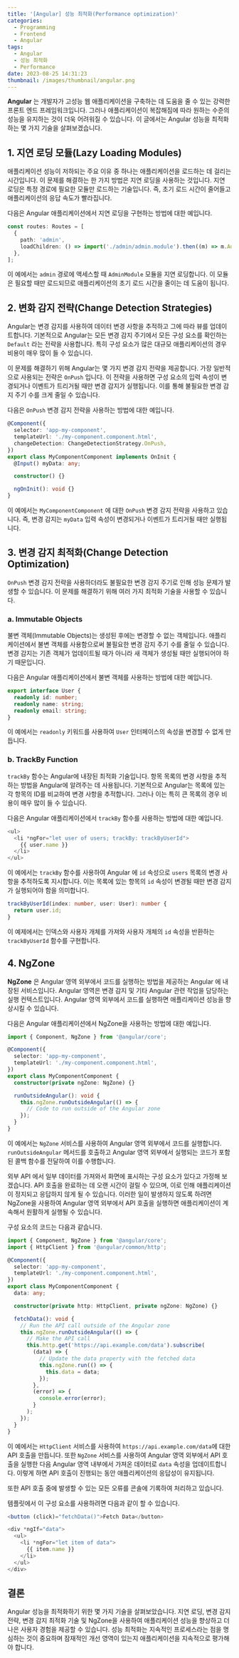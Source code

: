 ```yaml
---
title: '[Angular] 성능 최적화(Performance optimization)'
categories:
  - Programming
  - Frontend
  - Angular
tags:
  - Angular
  - 성능 최적화
  - Performance
date: 2023-08-25 14:31:23
thumbnail: /images/thumbnail/angular.png
---
```


**Angular** 는 개발자가 고성능 웹 애플리케이션을 구축하는 데 도움을 줄 수 있는 강력한 프론트 엔드 프레임워크입니다. 그러나 애플리케이션이 복잡해짐에 따라 원하는 수준의 성능을 유지하는 것이 더욱 어려워질 수 있습니다. 이 글에서는 Angular 성능을 최적화하는 몇 가지 기술을 살펴보겠습니다.

## 1. 지연 로딩 모듈(Lazy Loading Modules)

애플리케이션 성능이 저하되는 주요 이유 중 하나는 애플리케이션을 로드하는 데 걸리는 시간입니다. 이 문제를 해결하는 한 가지 방법은 지연 로딩을 사용하는 것입니다. 지연 로딩은 특정 경로에 필요한 모듈만 로드하는 기술입니다. 즉, 초기 로드 시간이 줄어들고 애플리케이션의 응답 속도가 빨라집니다.

다음은 Angular 애플리케이션에서 지연 로딩을 구현하는 방법에 대한 예입니다.

```ts
const routes: Routes = [
  {
    path: 'admin',
    loadChildren: () => import('./admin/admin.module').then((m) => m.AdminModule),
  },
];
```

이 예에서는 `admin` 경로에 액세스할 때 `AdminModule` 모듈을 지연 로딩합니다. 이 모듈은 필요할 때만 로드되므로 애플리케이션의 초기 로드 시간을 줄이는 데 도움이 됩니다.

## 2. 변화 감지 전략(Change Detection Strategies)

Angular는 변경 감지를 사용하여 데이터 변경 사항을 추적하고 그에 따라 뷰를 업데이트합니다. 기본적으로 Angular는 모든 변경 감지 주기에서 모든 구성 요소를 확인하는 `Default` 라는 전략을 사용합니다. 특히 구성 요소가 많은 대규모 애플리케이션의 경우 비용이 매우 많이 들 수 있습니다.

이 문제를 해결하기 위해 Angular는 몇 가지 변경 감지 전략을 제공합니다. 가장 일반적으로 사용되는 전략은 `OnPush` 입니다. 이 전략을 사용하면 구성 요소의 입력 속성이 변경되거나 이벤트가 트리거될 때만 변경 감지가 실행됩니다. 이를 통해 불필요한 변경 감지 주기 수를 크게 줄일 수 있습니다.

다음은 `OnPush` 변경 감지 전략을 사용하는 방법에 대한 예입니다.

```ts
@Component({
  selector: 'app-my-component',
  templateUrl: './my-component.component.html',
  changeDetection: ChangeDetectionStrategy.OnPush,
})
export class MyComponentComponent implements OnInit {
  @Input() myData: any;

  constructor() {}

  ngOnInit(): void {}
}
```

이 예에서는 `MyComponentComponent` 에 대한 `OnPush` 변경 감지 전략을 사용하고 있습니다. 즉, 변경 감지는 `myData` 입력 속성이 변경되거나 이벤트가 트리거될 때만 실행됩니다.

## 3. 변경 감지 최적화(Change Detection Optimization)

`OnPush` 변경 감지 전략을 사용하더라도 불필요한 변경 감지 주기로 인해 성능 문제가 발생할 수 있습니다. 이 문제를 해결하기 위해 여러 가지 최적화 기술을 사용할 수 있습니다.

### a. Immutable Objects

불변 객체(Immutable Objects)는 생성된 후에는 변경할 수 없는 객체입니다. 애플리케이션에서 불변 객체를 사용함으로써 불필요한 변경 감지 주기 수를 줄일 수 있습니다. 변경 감지는 기존 객체가 업데이트될 때가 아니라 새 객체가 생성될 때만 실행되어야 하기 때문입니다.

다음은 Angular 애플리케이션에서 불변 객체를 사용하는 방법에 대한 예입니다.

```ts
export interface User {
  readonly id: number;
  readonly name: string;
  readonly email: string;
}
```

이 예에서는 `readonly` 키워드를 사용하여 `User` 인터페이스의 속성을 변경할 수 없게 만듭니다.

### b. TrackBy Function

`trackBy` 함수는 Angular에 내장된 최적화 기술입니다. 항목 목록의 변경 사항을 추적하는 방법을 Angular에 알려주는 데 사용됩니다. 기본적으로 Angular는 목록에 있는 각 항목의 ID를 비교하여 변경 사항을 추적합니다. 그러나 이는 특히 큰 목록의 경우 비용이 매우 많이 들 수 있습니다.

다음은 Angular 애플리케이션에서 `trackBy` 함수를 사용하는 방법에 대한 예입니다.

```ts
<ul>
  <li *ngFor="let user of users; trackBy: trackByUserId">
    {{ user.name }}
  </li>
</ul>
```

이 예에서는 `trackBy` 함수를 사용하여 Angular 에 `id` 속성으로 `users` 목록의 변경 사항을 추적하도록 지시합니다. 이는 목록에 있는 항목의 `id` 속성이 변경될 때만 변경 감지가 실행되어야 함을 의미합니다.

```ts
trackByUserId(index: number, user: User): number {
  return user.id;
}
```

이 예제에서는 인덱스와 사용자 개체를 가져와 사용자 개체의 `id` 속성을 반환하는 `trackByUserId` 함수를 구현합니다.

## 4. NgZone

**NgZone** 은 Angular 영역 외부에서 코드를 실행하는 방법을 제공하는 Angular 에 내장된 서비스입니다. Angular 영역은 변경 감지 및 기타 Angular 관련 작업을 담당하는 실행 컨텍스트입니다. Angular 영역 외부에서 코드를 실행하면 애플리케이션 성능을 향상시킬 수 있습니다.

다음은 Angular 애플리케이션에서 NgZone을 사용하는 방법에 대한 예입니다.

```ts
import { Component, NgZone } from '@angular/core';

@Component({
  selector: 'app-my-component',
  templateUrl: './my-component.component.html',
})
export class MyComponentComponent {
  constructor(private ngZone: NgZone) {}

  runOutsideAngular(): void {
    this.ngZone.runOutsideAngular(() => {
      // Code to run outside of the Angular zone
    });
  }
}
```

이 예에서는 `NgZone` 서비스를 사용하여 Angular 영역 외부에서 코드를 실행합니다. `runOutsideAngular` 메서드를 호출하고 Angular 영역 외부에서 실행되는 코드가 포함된 콜백 함수를 전달하여 이를 수행합니다.

외부 API 에서 일부 데이터를 가져와서 화면에 표시하는 구성 요소가 있다고 가정해 보겠습니다. API 호출을 완료하는 데 오랜 시간이 걸릴 수 있으며, 이로 인해 애플리케이션이 정지되고 응답하지 않게 될 수 있습니다. 이러한 일이 발생하지 않도록 하려면 NgZone을 사용하여 Angular 영역 외부에서 API 호출을 실행하면 애플리케이션이 계속해서 원활하게 실행될 수 있습니다.

구성 요소의 코드는 다음과 같습니다.

```ts
import { Component, NgZone } from '@angular/core';
import { HttpClient } from '@angular/common/http';

@Component({
  selector: 'app-my-component',
  templateUrl: './my-component.component.html',
})
export class MyComponentComponent {
  data: any;

  constructor(private http: HttpClient, private ngZone: NgZone) {}

  fetchData(): void {
    // Run the API call outside of the Angular zone
    this.ngZone.runOutsideAngular(() => {
      // Make the API call
      this.http.get('https://api.example.com/data').subscribe(
        (data) => {
          // Update the data property with the fetched data
          this.ngZone.run(() => {
            this.data = data;
          });
        },
        (error) => {
          console.error(error);
        }
      );
    });
  }
}
```

이 예에서는 `HttpClient` 서비스를 사용하여 `https://api.example.com/data`에 대한 API 호출을 만듭니다. 또한 `NgZone` 서비스를 사용하여 Angular 영역 외부에서 API 호출을 실행한 다음 Angular 영역 내부에서 가져온 데이터로 `data` 속성을 업데이트합니다. 이렇게 하면 API 호출이 진행되는 동안 애플리케이션의 응답성이 유지됩니다.

또한 API 호출 중에 발생할 수 있는 모든 오류를 콘솔에 기록하여 처리하고 있습니다.

템플릿에서 이 구성 요소를 사용하려면 다음과 같이 할 수 있습니다.

```ts
<button (click)="fetchData()">Fetch Data</button>

<div *ngIf="data">
  <ul>
    <li *ngFor="let item of data">
      {{ item.name }}
    </li>
  </ul>
</div>
```

## 결론

Angular 성능을 최적화하기 위한 몇 가지 기술을 살펴보았습니다. 지연 로딩, 변경 감지 전략, 변경 감지 최적화 기술 및 NgZone을 사용하여 애플리케이션 성능을 향상하고 더 나은 사용자 경험을 제공할 수 있습니다. 성능 최적화는 지속적인 프로세스라는 점을 명심하는 것이 중요하며 잠재적인 개선 영역이 있는지 애플리케이션을 지속적으로 평가해야 합니다.
